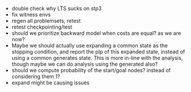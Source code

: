 - double check why LTS sucks on stp3
- fix witness envs
- regen all problemsets, retest
- retest checkpointing/test
- should we prioritize backward model when costs are equal? as we are now?
- Maybe we should actually use expanding a common state as the stopping condition, and report the
  plp of this expanded state, instead of using a common generates state. This is more in-line with
  the analysis, though maybe we can do analysis using the generated also?
- should we compute probability of the start/goal nodes? instead of considering them 1?
- expand might be causing issues
